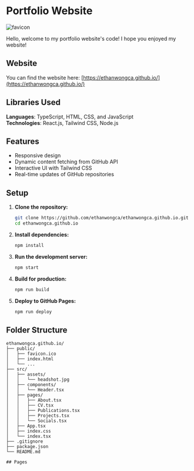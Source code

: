 # Portfolio Website
![favicon](https://github.com/ethanwongca/ethanwongca.github.io/assets/87055387/3b1666fc-0f9e-4f90-bf14-96c701ccd0f0)

Hello, welcome to my portfolio website's code! I hope you enjoyed my website!

## Website
You can find the website here: [https://ethanwongca.github.io/](https://ethanwongca.github.io/)

## Libraries Used

**Languages**: TypeScript, HTML, CSS, and JavaScript <br/>
**Technologies**: React.js, Tailwind CSS, Node.js 

## Features
- Responsive design
- Dynamic content fetching from GitHub API
- Interactive UI with Tailwind CSS
- Real-time updates of GitHub repositories

## Setup

1. **Clone the repository:**

    ```bash
    git clone https://github.com/ethanwongca/ethanwongca.github.io.git
    cd ethanwongca.github.io
    ```

2. **Install dependencies:**

    ```bash
    npm install
    ```

3. **Run the development server:**

    ```bash
    npm start
    ```

4. **Build for production:**

    ```bash
    npm run build
    ```

5. **Deploy to GitHub Pages:**

    ```bash
    npm run deploy
    ```

## Folder Structure

```plaintext
ethanwongca.github.io/
├── public/
│   ├── favicon.ico
│   ├── index.html
│   └── ...
├── src/
│   ├── assets/
│   │   └── headshot.jpg
│   ├── components/
│   │   └── Header.tsx
│   ├── pages/
│   │   ├── About.tsx
│   │   ├── CV.tsx
│   │   ├── Publications.tsx
│   │   ├── Projects.tsx
│   │   └── Socials.tsx
│   ├── App.tsx
│   ├── index.css
│   └── index.tsx
├── .gitignore
├── package.json
└── README.md

## Pages

